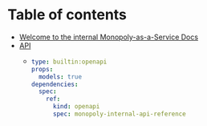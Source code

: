 # Table of contents

* [Welcome to the internal Monopoly-as-a-Service Docs](./README.md)
* [API](./api/README.md)
  * ```yaml
    type: builtin:openapi
    props:
      models: true
    dependencies:
      spec:
        ref:
          kind: openapi
          spec: monopoly-internal-api-reference
    ```
